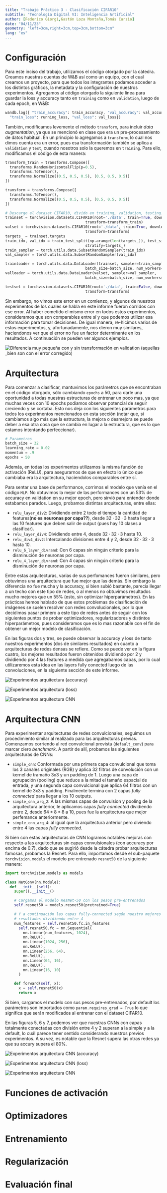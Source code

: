 ```yaml
---
title: "Trabajo Práctico 3 - Clasificación CIFAR10"
subtitle: "Tecnología Digital VI: Inteligencia Artificial"
author: [Federico Giorgi,Gastón Loza Montaña,Tomás Curzio]
date: "04/11/23"
geometry: "left=3cm,right=3cm,top=3cm,bottom=3cm"
lang: "es"
...
```


# Configuración

Para este inciso del trabajo, utilizamos el código otorgado por la cátedra. Creamos nuestras cuentas de W&B así como un equipo, con el cual creamos un proyecto, para que todos los integrantes podamos acceder a los distintos gráficos, la metadata y la configuración de nuestros experimentos. Agregamos al código otorgado la siguiente linea para guardar la loss y accuracy tanto en `training` como en `validation`, luego de cada epoch, en W&B:

```python
wandb.log({ "train_accuracy": train_accuracy, "val_accuracy": val_accuracy, 
  "train_loss": running_loss, "val_loss": val_loss})
```

También, modificamos levemente el método `transform`, para incluir *data augmentation*, ya que se mencionó en clase que era un pre-procesamiento de datos habitual. En un principio lo agregamos a `transform`, lo cual nos dimos cuenta era un error, pues esa transformación también se aplica a `validation` y `test`, cuando nosotros solo la queremos en `training`. Para ello, modificamos el código de esta manera:

```python
transform_train = transforms.Compose([
  transforms.RandomHorizontalFlip(p=0.5),
  transforms.ToTensor(),
  transforms.Normalize((0.5, 0.5, 0.5), (0.5, 0.5, 0.5))
])

transform = transforms.Compose([
  transforms.ToTensor(),
  transforms.Normalize((0.5, 0.5, 0.5), (0.5, 0.5, 0.5))
])

# Descargo el dataset CIFAR10, divido en training, validation, testing.
trainset = torchvision.datasets.CIFAR10(root='./data', train=True, download=True, 
                                    transform=transform_train)
valset = torchvision.datasets.CIFAR10(root='./data', train=True, download=True, 
                                    transform=transform)
targets_ = trainset.targets
train_idx, val_idx = train_test_split(np.arange(len(targets_)), test_size=0.2, 
                                    stratify=targets_)
train_sampler = torch.utils.data.SubsetRandomSampler(train_idx)
val_sampler = torch.utils.data.SubsetRandomSampler(val_idx)

trainloader = torch.utils.data.DataLoader(trainset, sampler=train_sampler,
                                    batch_size=batch_size, num_workers=2)
valloader = torch.utils.data.DataLoader(valset, sampler=val_sampler,
                                    batch_size=batch_size, num_workers=2)

testset = torchvision.datasets.CIFAR10(root='./data', train=False, download=True, 
                                    transform=transform)
```

Sin embargo, no vimos este error en un comienzo, y algunos de nuestros experimentos de los cuales se habla en este informe fueron corridos con ese error. Al haber cometido el mismo error en todos estos experimentos, consideramos que son comparables entre sí y que podemos utilizar esa información para tomar decisiones. De igual manera, re-hicimos varios de estos experimentos, y, afortunadamente, nos dieron muy similares, haciendonos ver que el error no fue un factor determinante en los resultados. A continuación se pueden ver algunos ejemplos.

![Diferencia muy pequeña con y sin transformación en validation (aquellas `_bien` son con el error corregido)](img/error_data_leakge.png)

# Arquitectura

Para comenzar a clasificar, mantuvimos los parámetros que se encontraban en el código otorgado, sólo cambiando `epochs` a 50, para darle una oportunidad a todas nuestras estructuras de entrenar un poco mas, ya que muchas veces con 10 epochs podíamos observar potencial de seguir creciendo y se cortaba. Esto nos deja con los siguientes parámetros para todos los experimentos mencionados en esta sección (notar que, si cambiamos algo más que la estructura, la mejora o desmejora se puede deber a esa otra cosa que se cambia en lugar a la estructura, que es lo que estamos intentando perfeccionar).

```python
# Parametros
batch_size = 32
learning_rate = 0.02
momentum = .9
epochs = 50
```

Además, en todas los experimentos utilizamos la misma función de activación (ReLU), para asegurarnos de que en efecto lo único que cambiaba era la arquitectura, haciendolos comparables entre sí.

Para sentar una base de performance, corrimos el modelo que venía en el código `MLP`. No obtuvimos la mejor de las performances con un 53% de accuracy en validation en su mejor epoch, pero sirvió para entender donde estabamos parados. Luego, probamos distintas arquitecturas, entre ellas:
- `relu_layer_div2`: Dividiendo entre 2 todo el tiempo la cantidad de features(**no es neuronas por capa??**), desde $32 \cdot 32 \cdot 3$ hasta llegar a las 10 features que deben salir de output (pues hay 10 clases a clasificar).
- `relu_layer_div4`: Dividiendo entre 4, desde $32 \cdot 32 \cdot 3$ hasta 10.
- `relu_div4_div2`: Intercalando divisiones entre 4 y 2, desde $32 \cdot 32 \cdot 3$ hasta 10.
- `relu_6_layer_divrand`: Con 6 capas sin ningún criterio para la disminución de neuronas por capa.
- `relu_4_layer_divrand`: Con 4 capas sin ningún criterio para la disminución de neuronas por capa.

Entre estas arquitecturas, varias de sus perfomances fueron similares, pero obtuvimos una arquitectura que fue mejor que las demás. Sin embargo la diferencia no fue mucha y la accuracy, si bien subió bastante, parecía llegar a un techo con este tipo de redes, o al menos no obtuvimos resultados mucho mejores que un 55% (esto, sin optimizar hiperparámetros). En las prácticas hemos hablado de que estos problemas de clasificación de imágenes se suelen resolver con redes convolucionales, por lo que decidimos pasar primero a este tipo de redes antes de seguir con los siguientes puntos de probar optimizadores, regularizadores y distintos hiperparámetros, pues consideramos que es lo mas razonable con el fin de obtener un mejor modelo de clasificación.

En las figuras dos y tres, se puede observar la accuracy y loss de tanto nuestros experimentos (dos de similares resultados) en cuanto a arquitecturas de redes densas se refiere. Como se puede ver en la figura cuatro, los mejores resultados fueron obtenidos dividiendo por 2 y dividiendo por 4 las features a medida que agregabamos capas, por lo cual utilizaremos esta idea en las layers fully conected luego de las convoluciones, en la siguiente sección de este informe.

![Experimentos arquitectura (accuracy)](img/arquitecturas_acc.png)

![Experimentos arquitectura (loss)](img/arquitecturas_loss.png)

![Experimentos arquitectura CNN](img/arquitecturas_barchart.png)

# Arquitectura CNN

Para experimentar arquitecturas de redes convulcionales, seguimos un procedimiento similar al realizado para las arquitecturas previas. Comenzamos corriendo al red convulcional provista (`default_conv`) para marcar ciero *benchmark*. A partir de allí, probamos las siguientes arquitecturas de CNNs:

- `simple_cnn`: Conformada por una primera capa convulcional que toma los 3 canales originales (RGB) y aplica 32 filtros de convolución con un kernel de tramaño 3x3 y un padding de 1. Luego una capa de agrupación (pooling) que reduce a la mitad el tamaño espacial de entrada, y una segunda capa convulcional que aplica 64 filtros con un kernel de 3x3 y padding. Finalmente termina con 2 capas *fully connected* para llegar a los 10 outputs.
- `simple_cnn_arq_2`: A las mismas capas de convulsion y pooling de la arquitectura anterior, le aplicamos capas *fully connected* dividiendo entre 2, desde $64*8*8$ a $10$, pues fue la arquitectura que mejor perfemance anteriormente.
- `simple_cnn_arq_4`: al igual que la arquitectura anterior pero diviendo entre 4 las capas *fully connected*.

Si bien con estas arquitecturas de CNN logramos notables mejoras con respecto a las arquitecturas sin capas convulsionales (con accuracy por encima de $0.7$), dado que se sugirió desde la cátedra probar arquitecturas famosas, probamos la Resnet. Para ello, importamos desde el sub-paquete `torchvision.models` el modelo pre entrenado `resnet50` de la siguiente manera:

```python
import torchvision.models as models

class NetConv(nn.Module):
  def __init__(self):
    super().__init__()

    # Cargamos el modelo ResNet-50 con los pesos pre-entrenados
    self.resnet50 = models.resnet50(pretrained=True)

    # Y a continuación las capas fully-connected según nuestro mejores
    # resultados dividiendo entre 4
    num_features = self.resnet50.fc.in_features
      self.resnet50.fc = nn.Sequential(
        nn.Linear(num_features, 1024),
        nn.ReLU(),
        nn.Linear(1024, 256),
        nn.ReLU(),
        nn.Linear(256, 64),
        nn.ReLU(),
        nn.Linear(64, 16),
        nn.ReLU(),
        nn.Linear(16, 10)
      )

    def forward(self, x):
      x = self.resnet50(x)
      return x
```

Si bien, cargamos el modelo con sus pesos pre-entrenados, por default los parámetros son importados como `param.requires_grad = True` lo que significa que serán modificados al entrenar con el dataset CIFAR10.

En las figuras 5, 6 y 7, podemos ver que nuestras CNNs con capas totalmente conectadas con división entre 4 y 2 superan a la simple y a la default, lo cuál parece tener sentido considerando nuestros previos experimentos. A su vez, es notable que la Resnet supera las otras redes ya que su accury supera el 80%.

![Experimentos arquitectura CNN (accuracy)](img/arquitecturas_cnn_acc.png)

![Experimentos arquitectura CNN (loss)](img/arquitecturas_cnn_loss.png)

![Experimentos arquitectura CNN](img/arquitecturas_cnn_barchart.png)

# Funciones de activación

# Optimizadores

# Entrenamiento

# Regularización

# Evaluación final